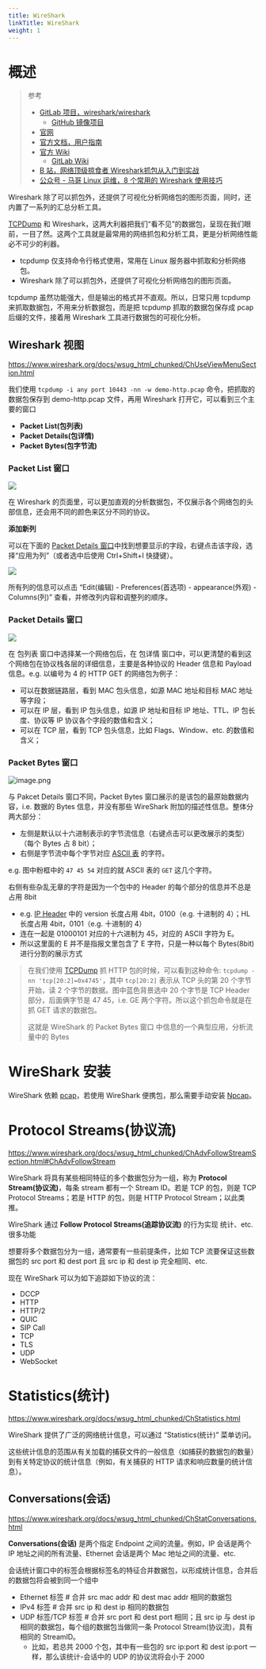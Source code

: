 ```yaml
---
title: WireShark
linkTitle: WireShark
weight: 1
---
```


# 概述

> 参考
>
> - [GitLab 项目，wireshark/wireshark](https://gitlab.com/wireshark/wireshark)
>     - [GitHub 镜像项目](https://github.com/wireshark/wireshark)
> - [官网](https://www.wireshark.org/)
> - [官方文档，用户指南](https://www.wireshark.org/docs/wsug_html_chunked/)
> - [官方 Wiki](https://wiki.wireshark.org/)
>     - [GitLab Wiki](https://gitlab.com/wireshark/wireshark/-/wikis/home)
> - [B 站，网络顶级掠食者 Wireshark抓包从入门到实战](https://www.bilibili.com/video/BV12X6gYUEqA)
> - [公众号 - 马哥 Linux 运维，8 个常用的 Wireshark 使用技巧](https://mp.weixin.qq.com/s/yWuDodOpCClZT36yVBeeaQ)

Wireshark 除了可以抓包外，还提供了可视化分析网络包的图形页面，同时，还内置了一系列的汇总分析工具。

[TCPDump](/docs/7.信息安全/Packet%20analyzer/TCPDump/TCPDump.md) 和 Wireshark，这两大利器把我们“看不见”的数据包，呈现在我们眼前，一目了然。这两个工具就是最常用的网络抓包和分析工具，更是分析网络性能必不可少的利器。

- tcpdump 仅支持命令行格式使用，常用在 Linux 服务器中抓取和分析网络包。
- Wireshark 除了可以抓包外，还提供了可视化分析网络包的图形页面。

tcpdump 虽然功能强大，但是输出的格式并不直观。所以，日常只用 tcpdump 来抓取数据包，不用来分析数据包，而是把 tcpdump 抓取的数据包保存成 pcap 后缀的文件，接着用 Wireshark 工具进行数据包的可视化分析。

## Wireshark 视图

https://www.wireshark.org/docs/wsug_html_chunked/ChUseViewMenuSection.html

我们使用 `tcpdump -i any port 10443 -nn -w demo-http.pcap` 命令，把抓取的数据包保存到 demo-http.pcap 文件，再用 Wireshark 打开它，可以看到三个主要的窗口

- **Packet List(包列表)**
- **Packet Details(包详情)**
- **Packet Bytes(包字节流)**

### Packet List 窗口

![](https://notes-learning.oss-cn-beijing.aliyuncs.com/wireshark/view_packet_list.png)

在 Wireshark 的页面里，可以更加直观的分析数据包，不仅展示各个网络包的头部信息，还会用不同的颜色来区分不同的协议。

**添加新列**

可以在下面的 [Packet Details 窗口](#Packet%20Details%20窗口)中找到想要显示的字段，右键点击该字段，选择“应用为列”（或者选中后使用 Ctrl+Shift+I 快捷键）。

![](https://notes-learning.oss-cn-beijing.aliyuncs.com/wireshark/view_packet_list_add_new_column.png)

所有列的信息可以点击 “Edit(编辑) - Preferences(首选项) - appearance(外观) - Columns(列)” 查看，并修改列内容和调整列的顺序。

### Packet Details 窗口

![](https://notes-learning.oss-cn-beijing.aliyuncs.com/wireshark/view_pakcet_details.png)

在 包列表 窗口中选择某一个网络包后，在 包详情 窗口中，可以更清楚的看到这个网络包在协议栈各层的详细信息，主要是各种协议的 Header 信息和 Payload 信息。e.g. 以编号为 4 的 HTTP GET 的网络包为例子：

- 可以在数据链路层，看到 MAC 包头信息，如源 MAC 地址和目标 MAC 地址等字段；
- 可以在 IP 层，看到 IP 包头信息，如源 IP 地址和目标 IP 地址、TTL、IP 包长度、协议等 IP 协议各个字段的数值和含义；
- 可以在 TCP 层，看到 TCP 包头信息，比如 Flags、Window、etc. 的数值和含义；

### Packet Bytes 窗口

![image.png](https://notes-learning.oss-cn-beijing.aliyuncs.com/wireshark/view_pakcet_bytes.png)

与 Pakcet Details 窗口不同，Packet Bytes 窗口展示的是该包的最原始数据内容，i.e. 数据的 Bytes 信息，并没有那些 WireShark 附加的描述性信息。整体分两大部分：

- 左侧是默认以十六进制表示的字节流信息（右键点击可以更改展示的类型）（每个 Bytes 占 8 bit）；
- 右侧是字节流中每个字节对应 [ASCII 表](/docs/8.通用技术/编码与解码/字符的编码与解码/ASCII%20表.md) 的字符。

e.g. 图中粉框中的 `47 45 54` 对应的就 ASCII 表的 `GET` 这几个字符。

右侧有些杂乱无章的字符是因为一个包中的 Header 的每个部分的信息并不总是占用 8bit

- e.g. [IP Header](/docs/4.数据通信/Protocol/TCP_IP/IP/IP%20Header.md) 中的 version 长度占用 4bit，0100（e.g. 十进制的 4）；HL 长度占用 4bit，0101（e.g. 十进制的 4）
- 连在一起是 01000101 对应的十六进制为 45，对应的 ASCII 字符为 E。
- 所以这里面的 E 并不是指报文里包含了 E 字符，只是一种以每个 Bytes(8bit) 进行分割的展示方式

> 在我们使用 [TCPDump](/docs/7.信息安全/Packet%20analyzer/TCPDump/TCPDump.md) 抓 HTTP 包的时候，可以看到这种命令: `tcpdump -nn 'tcp[20:2]=0x4745'`，其中 `tcp[20:2]` 表示从 TCP 头的第 20 个字节开始，读 2 个字节的数据。图中蓝色背景选中 20 个字节是 TCP Header 部分，后面俩字节是 47 45，i.e. GE 两个字符。所以这个抓包命令就是在抓 GET 请求的数据包。
>
> 这就是 WireShark 的 Packet Bytes 窗口 中信息的一个典型应用，分析流量中的 Bytes

# WireShark 安装

WireShark 依赖 [pcap](/docs/7.信息安全/Packet%20analyzer/pcap.md)，若使用 WireShark 便携包，那么需要手动安装 [Npcap](https://npcap.com/)。

# Protocol Streams(协议流)

https://www.wireshark.org/docs/wsug_html_chunked/ChAdvFollowStreamSection.html#ChAdvFollowStream

WireShark 将具有某些相同特征的多个数据包分为一组，称为 **Protocol Stream(协议流)**，每条 stream 都有一个 Stream ID。若是 TCP 的包，则是 TCP Protocol Streams；若是 HTTP 的包，则是 HTTP Protocol Stream；以此类推。

WireShark 通过 **Follow Protocol Streams(追踪协议流)** 的行为实现 统计、etc. 很多功能

想要将多个数据包分为一组，通常要有一些前提条件，比如 TCP 流要保证这些数据包的 src port 和 dest port 且 src ip 和 dest ip 完全相同、etc.

现在 WireShark 可以为如下追踪如下协议的流：

- DCCP
- HTTP
- HTTP/2
- QUIC
- SIP Call
- TCP
- TLS
- UDP
- WebSocket

# Statistics(统计)

https://www.wireshark.org/docs/wsug_html_chunked/ChStatistics.html

WireShark 提供了广泛的网络统计信息，可以通过 “Statistics(统计)” 菜单访问。

这些统计信息的范围从有关加载的捕获文件的一般信息（如捕获的数据包的数量）到有关特定协议的统计信息（例如，有关捕获的 HTTP 请求和响应数量的统计信息）。

## Conversations(会话)

https://www.wireshark.org/docs/wsug_html_chunked/ChStatConversations.html

**Conversations(会话)** 是两个指定 Endpoint 之间的流量。例如，IP 会话是两个 IP 地址之间的所有流量、Ethernet 会话是两个 Mac 地址之间的流量、etc.

会话统计窗口中的标签会根据标签名的特征合并数据包，以形成统计信息，合并后的数据包将会被到同一个组中

- Ethernet 标签 # 合并 src mac addr 和 dest mac addr 相同的数据包
- IPv4 标签 # 合并 src ip 和 dest ip 相同的数据包
- UDP 标签/TCP 标签 # 合并 src port 和 dest port 相同；且 src ip 与 dest ip 相同的数据包，每个组的数据包当做同一条 Protocol Stream(协议流)，具有相同的 StreamID。
  - 比如，若总共 2000 个包，其中有一些包的 src ip:port 和 dest ip:port 一样，那么该统计-会话中的 UDP 的协议流将会小于 2000
